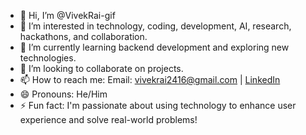 - 👋 Hi, I’m @VivekRai-gif
- 👀 I’m interested in technology, coding, development, AI, research, hackathons, and collaboration.
- 🌱 I’m currently learning backend development and exploring new technologies.
- 💞️ I’m looking to collaborate on projects.
- 📫 How to reach me: Email: vivekrai2416@gmail.com | [LinkedIn](https://www.linkedin.com/in/vivek-rai--/)
- 😄 Pronouns: He/Him
- ⚡ Fun fact: I'm passionate about using technology to enhance user experience and solve real-world problems!


<!---
VivekRai-gif/VivekRai-gif is a ✨ special ✨ repository because its `README.md` (this file) appears on your GitHub profile.
You can click the Preview link to take a look at your changes.
--->
